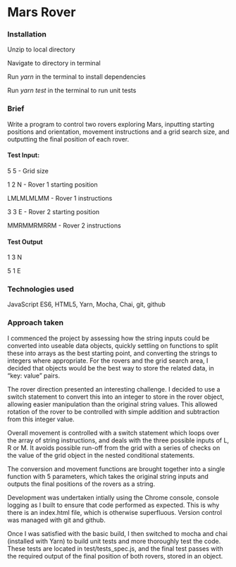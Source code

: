 # Mars Rover

### Installation 

Unzip to local directory

Navigate to directory in terminal

Run *yarn* in the terminal to install dependencies

Run *yarn test* in the terminal to run unit tests 

### Brief

Write a program to control two rovers exploring Mars, inputting starting positions and orientation, movement instructions and a grid search size, and outputting the final position of each rover. 

#### Test Input:

5 5 - Grid size

1 2 N - Rover 1 starting position 

LMLMLMLMM - Rover 1 instructions

3 3 E - Rover 2 starting position 

MMRMMRMRRM - Rover 2 instructions

#### Test Output

1 3 N

5 1 E

### Technologies used

JavaScript ES6, HTML5, Yarn, Mocha, Chai, git, github

### Approach taken

I commenced the project by assessing how the string inputs could be converted into useable data objects, quickly settling on functions to split these into arrays as the best starting point, and converting the strings to integers where appropriate. For the rovers and the grid search area, I decided that objects would be the best way to store the related data, in “key: value” pairs.

The rover direction presented an interesting challenge. I decided to use a switch statement to convert this into an integer to store in the rover object, allowing easier manipulation than the original string values. This allowed rotation of the rover to be controlled with simple addition and subtraction from this integer value.

Overall movement is controlled with a switch statement which loops over the array of string instructions, and deals with the three possible inputs of L, R or M. It avoids possible run-off from the grid with a series of checks on the value of the grid object in the nested conditional statements.  

The conversion and movement functions are brought together into a single function with 5 parameters, which takes the original string inputs and outputs the final positions of the rovers as a string. 

Development was undertaken intially using the Chrome console, console logging as I built to ensure that code performed as expected. This is why there is an index.html file, which is otherwise superfluous. Version control was managed with git and github.

Once I was satisfied with the basic build, I then switched to mocha and chai (installed with Yarn) to build unit tests and more thoroughly test the code. These tests are located in test/tests_spec.js, and the final test passes with the required output of the final position of both rovers, stored in an object. 
